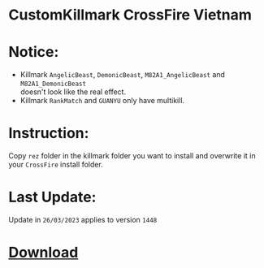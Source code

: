 # CustomKillmark CrossFire Vietnam

# Notice:

- Killmark `AngelicBeast`, `DemonicBeast`, `M82A1_AngelicBeast` and `M82A1_DemonicBeast` <br/> doesn't look like the real effect.
- Killmark `RankMatch` and `GUANYU` only have multikill.

# Instruction:

Copy `rez` folder in the killmark folder you want to install and overwrite it in your `CrossFire` install folder.

# Last Update:

Update in `26/03/2023` applies to version `1448`

# [Download](https://github.com/nta2005/CustomKillmark/releases/download/latest/CustomKillmark.zip)
